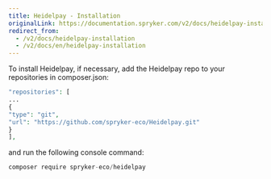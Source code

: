 ```yaml
---
title: Heidelpay - Installation
originalLink: https://documentation.spryker.com/v2/docs/heidelpay-installation
redirect_from:
  - /v2/docs/heidelpay-installation
  - /v2/docs/en/heidelpay-installation
---
```


To install Heidelpay, if necessary, add  the Heidelpay repo to your repositories in composer.json:

 ```php
 "repositories": [
 ...
 {
 "type": "git",
 "url": "https://github.com/spryker-eco/Heidelpay.git"
 }
 ],
 ```

and run the following console command:
```php
composer require spryker-eco/heidelpay
```
